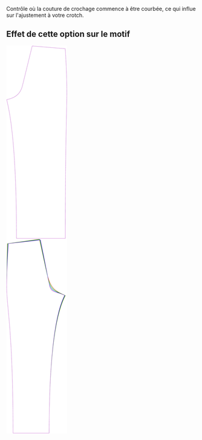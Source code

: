 
Contrôle où la couture de crochage commence à être courbée, ce qui influe sur l'ajustement à votre crotch.



## Effet de cette option sur le motif
![Cette image montre l'effet de cette option en superposant plusieurs variantes qui ont une valeur différente pour cette option](titan_crotchseamcurvestart_sample.svg "Effet de cette option sur le motif")